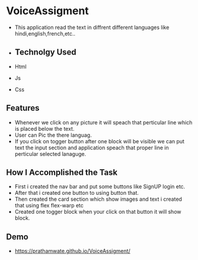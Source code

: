 # VoiceAssigment
- This application read the text in diffrent different languages like hindi,english,french,etc..

- ## Technolgy Used
- Html
- Js
- Css

## Features
- Whenever we click on any picture it will speach that perticular line which is placed below the text.
- User can Pic the there languag.
- If you click on togger button after one block will be visible we can put text the input section and application speach that proper line in
  perticular selected lanaguge.
  
## How I Accomplished the Task
- First i created the nav bar and put some buttons like SignUP login etc.
- After that i created one button to using button that.
- Then created the card section which show images and text i created that using flex flex-warp etc
- Created one togger block when your click on that button it will show block.
  
## Demo
- https://prathamwate.github.io/VoiceAssigment/
